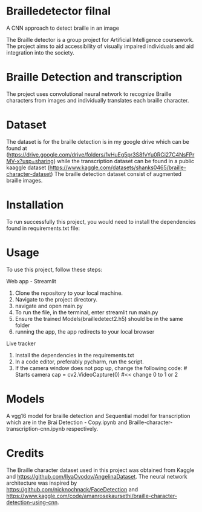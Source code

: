 # Brailledetector filnal
 A CNN approach to detect braille in an image

The Braille detector is a group project for Artificial Intelligence coursework. The project aims to aid accessibility 
of visually impaired individuals and aid integration into the society.

# Braille Detection and transcription
The project uses convolutional neural network to recognize Braille characters from images and individually translates each braille character.

# Dataset
The dataset is for the 
braille detection is in my google drive which can be found at (https://drive.google.com/drive/folders/1vHuEg5pr3S8fvYu0RCi27C4NsFPrMV-x?usp=sharing)
while the transcription dataset can be found in a public kaaggle dataset (https://www.kaggle.com/datasets/shanks0465/braille-character-dataset)
The braille detection dataset consist of augmented braille images.

# Installation
To run successfully this project, you would need to install the dependencies found in requirements.txt file:

# Usage
To use this project, follow these steps:

Web app - Streamlit
1. Clone the repository to your local machine.
2. Navigate to the project directory.
3. navigate and open main.py
4. To run the file, in the terminal, enter streamlit run main.py
5. Ensure the trained Models(brailledetect2.h5) should be in the same folder  
6. running the app, the app redirects to your local browser 

Live tracker
1. Install the dependencies in the requirements.txt
2. In a code editor, preferably pycharm, run the script.
3. If the camera window does not pop up, change the following code:
        # Starts camera
        cap = cv2.VideoCapture(0) #<< change 0 to 1 or 2


# Models
A vgg16 model for braille detection and Sequential model for transcription which are in the Brai Detection - Copy.ipynb and
Braille-character-transcription-cnn.ipynb respectively.

# Credits
The Braille character dataset used in this project was obtained from Kaggle and https://github.com/IlyaOvodov/AngelinaDataset.
The neural network architecture was inspired by https://github.com/nicknochnack/FaceDetection and
  https://www.kaggle.com/code/amanrosekaursethi/braille-character-detection-using-cnn.
